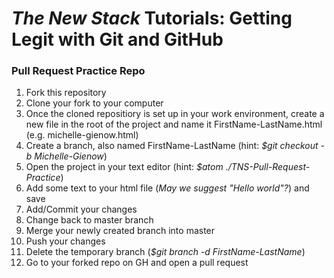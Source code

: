 # _The New Stack_ Tutorials: Getting Legit with Git and GitHub
### Pull Request Practice Repo


1. Fork this repository
2. Clone your fork to your computer
3. Once the cloned repositiory is set up in your work environment, create a new file in the root of the project and name it FirstName-LastName.html (e.g. michelle-gienow.html)
4. Create a branch, also named FirstName-LastName (hint: _$git checkout -b Michelle-Gienow_)
5. Open the project in your text editor (hint: _$atom ./TNS-Pull-Request-Practice_)
6. Add some text to your html file (_May we suggest "Hello world"?_) and save
7. Add/Commit your changes
8. Change back to master branch
9. Merge your newly created branch into master
10. Push your changes
11. Delete the temporary branch (_$git branch -d FirstName-LastName_)
12. Go to your forked repo on GH and open a pull request